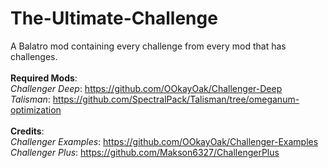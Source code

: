 # The-Ultimate-Challenge
A Balatro mod containing every challenge from every mod that has challenges. <br>
<br>
**Required Mods**: <br>
_Challenger Deep_: https://github.com/OOkayOak/Challenger-Deep <br>
_Talisman_: https://github.com/SpectralPack/Talisman/tree/omeganum-optimization <br>
<br>
**Credits**: <br>
_Challenger Examples_: https://github.com/OOkayOak/Challenger-Examples <br>
_Challenger Plus_: https://github.com/Makson6327/ChallengerPlus
